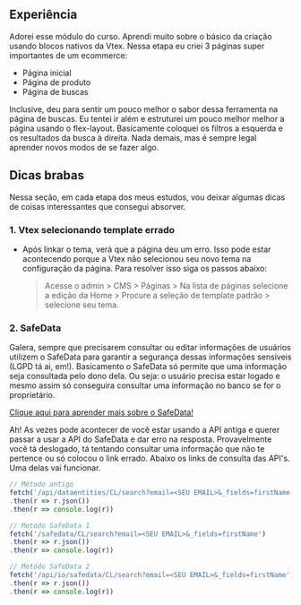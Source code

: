 ## Experiência

Adorei esse módulo do curso. Aprendi muito sobre o básico da criação usando blocos nativos da Vtex. Nessa etapa eu criei 3 páginas super importantes de um ecommerce:
* Página inicial
* Página de produto
* Página de buscas

Inclusive, deu para sentir um pouco melhor o sabor dessa ferramenta na página de buscas. Eu tentei ir além e estruturei um pouco melhor melhor a página usando o flex-layout. Basicamente coloquei os filtros a esquerda e os resultados da busca à direita. Nada demais, mas é sempre legal aprender novos modos de se fazer algo.


## Dicas brabas

Nessa seção, em cada etapa dos meus estudos, vou deixar algumas dicas de coisas interessantes que consegui absorver.

### 1. Vtex selecionando template errado

* Após linkar o tema, verá que a página deu um erro. Isso pode estar acontecendo porque a Vtex não selecionou seu novo tema na configuração da página. Para resolver isso siga os passos abaixo:

    > Acesse o admin > CMS > Páginas > Na lista de páginas selecione a edição da Home > Procure a seleção de template padrão > selecione seu tema.


### 2. SafeData
Galera, sempre que precisarem consultar ou editar informações de usuários utilizem o SafeData para garantir a segurança dessas informações sensíveis (LGPD tá ai, em!). Basicamento o SafeData só permite que uma informação seja consultada pelo dono dela. Ou seja: o usuário precisa estar logado e mesmo assim só conseguira consultar uma informação no banco se for o proprietário.

[Clique aqui para aprender mais sobre o SafeData!](https://developers.vtex.com/vtex-developer-docs/docs/vtex-safedata)

Ah! As vezes pode acontecer de você estar usando a API antiga e querer passar a usar a API do SafeData e dar erro na resposta. Provavelmente você tá deslogado, tá tentando consultar uma informação que não te pertence ou só colocou o link errado. Abaixo os links de consulta das API's. Uma delas vai funcionar.

```js
// Método antigo
fetch('/api/dataentities/CL/search?email=<SEU EMAIL>&_fields=firstName')
.then(r => r.json())
.then(r => console.log(r))

// Metódo SafeData 1
fetch('/safedata/CL/search?email=<SEU EMAIL>&_fields=firstName')
.then(r => r.json())
.then(r => console.log(r))

// Metódo SafeData 2
fetch('/api/io/safedata/CL/search?email=<SEU EMAIL>&_fields=firstName')
.then(r => r.json())
.then(r => console.log(r))
```
